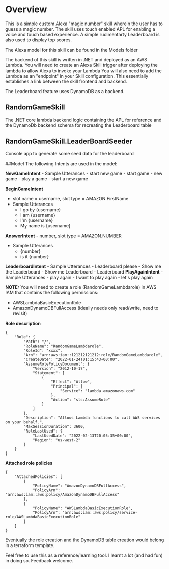 # Overview

This is a simple custom Alexa "magic number" skill wherein the user has to guess a magic number.
The skill uses touch enabled APL for enabling a voice and touch based experience.
A simple rudimentarty Leaderboard is also used to display top scores.

The Alexa model for this skill can be found in the Models folder

The backend of this skill is written in .NET and deployed as an AWS Lambda.
You will need to create an  Alexa Skill trigger after deploying the lambda to allow Alexa
to invoke your Lambda
You will also need to add the Lambda as an "endpoint" in your Skill configuration. This essentially
establishes a link between the skill frontend and backend.

The Leaderboard feature uses DynamoDB as a backend.


## RandomGameSkill
The .NET core lambda backend logic containing the APL for reference and 
the DynamoDb backend schema for recreating the Leaderboard table
## RandomGameSkill.LeaderBoardSeeder
Console app to generate some seed data for the leaderboard

##Model
The following Intents are used in the model:

**NewGameIntent**
    - Sample Utterances
        - start new game
        - start game
        - new game
        - play a game
        - start a new game

**BeginGameIntent**
   - slot name = username, slot type = AMAZON.FirstName
   - Sample Utterances
        - I go by {username}
        - I am {username}
        - I'm {username}
        - My name is {username}

**AnswerIntent**
    - number, slot type = AMAZON.NUMBER
   - Sample Utterances
        - {number}
        - is it {number}

**LeaderboardIntent**
     - Sample Utterances
        - Leaderboard please
        - Show me the Leaderboard
        - Show me Leaderboard
        - Leaderboard
**PlayAgainIntent**
     - Sample Utterances
        - play again
        - I want to play again
        - let's play again

**NOTE:** You will need to create a role (RandomGameLambdarole) in AWS IAM that contains the 
following permissions:  
- AWSLambdaBasicExecutionRole
- AmazonDynamoDBFullAccess (ideally needs only read/write, need to revisit)

**Role description**
```
{
    "Role": {
        "Path": "/",
        "RoleName": "RandomGameLambdarole",
        "RoleId": "xxxx",
        "Arn": "arn:aws:iam::121212121212:role/RandomGameLambdarole",
        "CreateDate": "2022-01-24T01:15:43+00:00",
        "AssumeRolePolicyDocument": {
            "Version": "2012-10-17",
            "Statement": [
                {
                    "Effect": "Allow",
                    "Principal": {
                        "Service": "lambda.amazonaws.com"
                    },
                    "Action": "sts:AssumeRole"
                }
            ]
        },
        "Description": "Allows Lambda functions to call AWS services on your behalf.",
        "MaxSessionDuration": 3600,
        "RoleLastUsed": {
            "LastUsedDate": "2022-02-13T20:05:35+00:00",
            "Region": "us-west-2"
        }
    }
}
```

**Attached role policies**
```
{
    "AttachedPolicies": [
        {
            "PolicyName": "AmazonDynamoDBFullAccess",
            "PolicyArn": "arn:aws:iam::aws:policy/AmazonDynamoDBFullAccess"
        },
        {
            "PolicyName": "AWSLambdaBasicExecutionRole",
            "PolicyArn": "arn:aws:iam::aws:policy/service-role/AWSLambdaBasicExecutionRole"
        }
    ]
}
```
Eventually the role creation and the DynamoDB table creation would belong in a 
terraform template.


Feel free to use this as a reference/learning tool. 
I learnt a lot (and had fun) in doing so. Feedback welcome.